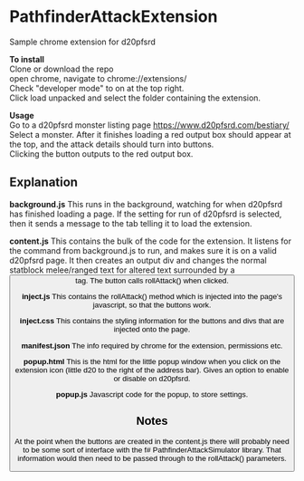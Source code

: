 # PathfinderAttackExtension
Sample chrome extension for d20pfsrd

<b>To install</b></br>
Clone or download the repo</br>
open chrome, navigate to chrome://extensions/</br>
Check "developer mode" to on at the top right.</br>
Click load unpacked and select the folder containing the extension.</br>

<b>Usage</b></br>
Go to a d20pfsrd monster listing page https://www.d20pfsrd.com/bestiary/</br>
Select a monster.  After it finishes loading a red output box should appear at the top, and the attack details should turn into buttons. </br>Clicking the button outputs to the red output box.</br>

<h2>Explanation</h2>

<b>background.js</b>
This runs in the background, watching for when d20pfsrd has finished loading a page.  If the setting for run of d20pfsrd is selected, then it sends a message to the tab telling it to load the extension.

<b>content.js</b>
This contains the bulk of the code for the extension.  It listens for the command from background.js to run, and makes sure it is on a valid d20pfsrd page.  It then creates an output div and changes the normal statblock melee/ranged text for altered text surrounded by a <button> tag. The button calls rollAttack() when clicked.

<b>inject.js</b>
This contains the rollAttack() method which is injected into the page's javascript, so that the buttons work.


<b>inject.css</b>
This contains the styling information for the buttons and divs that are injected onto the page.

<b>manifest.json</b>
The info required by chrome for the extension, permissions etc.

<b>popup.html</b>
This is the html for the little popup window when you click on the extension icon (little d20 to the right of the address bar). Gives an option to enable or disable on d20pfsrd.

<b>popup.js</b>
Javascript code for the popup, to store settings.

<h2>Notes</h2>

At the point when the buttons are created in the content.js there will probably need to be some sort of interface with the f# PathfinderAttackSimulator library. That information would then need to be passed through to the rollAttack() parameters.



